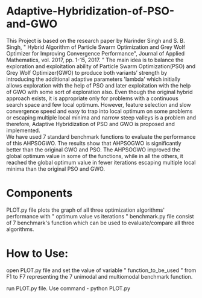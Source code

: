 # Adaptive-Hybridization-of-PSO-and-GWO
This Project is based on the research paper by Narinder Singh and S. B. Singh, " Hybrid Algorithm of Particle Swarm Optimization and Grey Wolf Optimizer for Improving Convergence Performance", Journal of Applied Mathematics, vol. 2017, pp. 1-15, 2017. "
The main idea is to balance the exploration and exploitation ability of Particle Swarm Optimization(PSO) and Grey Wolf Optimizer(GWO) to produce both variants’ strength by introducing the additional adaptive parameters 'lambda' which initially allows exploration with the help of PSO and later exploitation with the help of GWO with some sort of exploration also. Even though the original hybrid approach exists, it is appropriate only for problems with a continuous search space and few local optimum. However, feature selection and slow convergence speed and easy to trap into local optimum on some problems or escaping multiple local minima and narrow steep valleys is a problem and therefore, Adaptive Hybridization of PSO and GWO is proposed and implemented.  
We have used 7 standard benchmark functions to evaluate the performance of this AHPSOGWO. The results show that AHPSOGWO is significantly better than the original GWO and PSO. The AHPSOGWO improved the global optimum value in some of the functions, while in all the others, it reached the global optimum value in fewer iterations escaping multiple local minima than the original PSO and GWO.
# Components
PLOT.py file plots the graph of all three optimization algorithms' performance with " optimum value vs iterations " benchmark.py file consist of 7 benchmark's function which can be used to evaluate/compare all three algorithms.
# How to Use:
open PLOT.py file and set the value of variable " function_to_be_used " from F1 to F7 representing the 7 unimodal and multiomodal benchmark function.

run PLOT.py file. Use command - python PLOT.py
